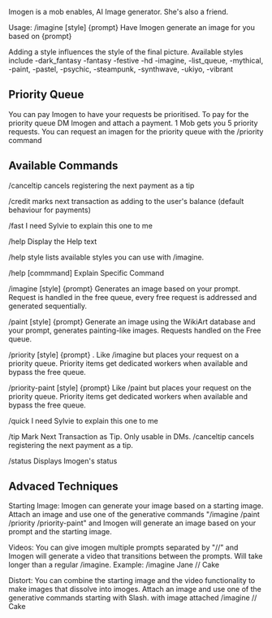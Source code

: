 Imogen is a mob enables, AI Image generator. She's also a friend.

Usage:
/imagine [style] {prompt} 
Have Imogen generate an image for you based on {prompt}

Adding a style influences the style of the final picture. Available styles include
-dark_fantasy
-fantasy
-festive
-hd
-imagine,
-list_queue,
-mythical,
-paint, 
-pastel,
-psychic,
-steampunk,
-synthwave, 
-ukiyo,
-vibrant

## Priority Queue ##

You can pay Imogen to have your requests be prioritised. To pay for the priority queue DM Imogen and attach a payment. 1 Mob gets you 5 priority requests. You can request an imagen for the priority queue with the /priority command

## Available Commands ##

/canceltip 
cancels registering the next payment as a tip

/credit 
marks next transaction as adding to the user's balance (default behaviour for payments)

/fast 
I need Sylvie to explain this one to me

/help
Display the Help text

/help style
lists available styles you can use with /imagine.

/help [commmand]
Explain Specific Command

/imagine [style] {prompt}
Generates an image based on your prompt. Request is handled in the free queue, every free request is addressed and generated sequentially.

/paint [style] {prompt}
Generate an image using the WikiArt database and your prompt, generates painting-like images. Requests handled on the Free queue.

/priority [style] {prompt} .
Like /imagine but places your request on a priority queue. Priority items get dedicated workers when available and bypass the free queue.

/priority-paint [style] {prompt} 
Like /paint but places your request on the priority queue. Priority items get dedicated workers when available and bypass the free queue. 

/quick
I need Sylvie to explain this one to me

/tip 
Mark Next Transaction as Tip. Only usable in DMs. /canceltip cancels registering the next payment as a tip.

/status 
Displays Imogen's status

## Advaced Techniques ##


Starting Image:
Imogen can generate your image based on a starting image. Attach an image and use one of the generative commands "/imagine /paint /priority /priority-paint" and Imogen will generate an image based on your prompt and the starting image.

Videos:
You can give imogen multiple prompts separated by "//" and Imogen will generate a video that transitions between the prompts. Will take longer than a regular /imagine.
Example:
/imagine Jane // Cake 

Distort:
You can combine the starting image and the video functionality to make images that dissolve into imoges. 
Attach an image and use one of the generative commands starting with Slash.
with image attached /imagine // Cake


